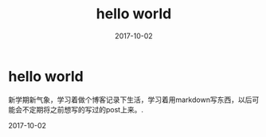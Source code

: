 ﻿---
title: hello world
date: 2017-10-02
categories: 随笔
---

# hello world
新学期新气象，学习着做个博客记录下生活，学习着用markdown写东西，以后可能会不定期将之前想写的写过的post上来。.

2017-10-02



